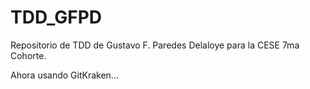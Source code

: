 # TDD_GFPD
Repositorio de TDD de Gustavo F. Paredes Delaloye para la CESE 7ma Cohorte.

Ahora usando GitKraken...

